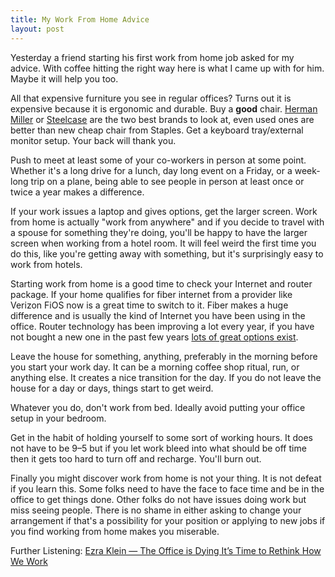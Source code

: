 ```yaml
---
title: My Work From Home Advice
layout: post
---
```

Yesterday a friend starting his first work from home job asked for my advice. With coffee hitting the right way here is what I came up with for him. Maybe it will help you too.

All that expensive furniture you see in regular offices? Turns out it is expensive because it is ergonomic and durable. Buy a **good** chair. [Herman Miller](https://amzn.to/3K6KVZc) or [Steelcase](https://amzn.to/3CmFQu5) are the two best brands to look at, even used ones are better than new cheap chair from Staples. Get a keyboard tray/external monitor setup. Your back will thank you.

Push to meet at least some of your co-workers in person at some point. Whether it's a long drive for a lunch, day long event on a Friday, or a week-long trip on a plane, being able to see people in person at least once or twice a year makes a difference.

If your work issues a laptop and gives options, get the larger screen. Work from home is actually "work from anywhere" and if you decide to travel with a spouse for something they're doing, you'll be happy to have the larger screen when working from a hotel room. It will feel weird the first time you do this, like you're getting away with something, but it's surprisingly easy to work from hotels.

Starting work from home is a good time to check your Internet and router package. If your home qualifies for fiber internet from a provider like Verizon FiOS now is a great time to switch to it. Fiber makes a huge difference and is usually the kind of Internet you have been using in the office. Router technology has been improving a lot every year, if you have not bought a new one in the past few years [lots of great options exist](https://www.nytimes.com/wirecutter/reviews/best-wi-fi-router/).

Leave the house for something, anything, preferably in the morning before you start your work day. It can be a morning coffee shop ritual, run, or anything else. It creates a nice transition for the day. If you do not leave the house for a day or days, things start to get weird.

Whatever you do, don't work from bed. Ideally avoid putting your office setup in your bedroom.

Get in the habit of holding yourself to some sort of working hours. It does not have to be 9–5 but if you let work bleed into what should be off time then it gets too hard to turn off and recharge. You'll burn out.

Finally you might discover work from home is not your thing. It is not defeat if you learn this. Some folks need to have the face to face time and be in the office to get things done. Other folks do not have issues doing work but miss seeing people. There is no shame in either asking to change your arrangement if that's a possibility for your position or applying to new jobs if you find working from home makes you miserable.

Further Listening: [Ezra Klein  — The Office is Dying It’s Time to Rethink How We Work](https://www.nytimes.com/2022/08/16/opinion/ezra-klein-podcast-anne-helen-petersen-charlie-warzel.html?unlocked_article_code=AAAAAAAAAAAAAAAACEIPuomT1JKd6J17Vw1cRCfTTMQmqxCdw_PIxftm3iWka3DFDm8ciOMNAo6B_EGKaLh5bp4w2zmaQppZN7MkTedui-ZZOUEoSwSsr53BgJkZLj8upIT2VWM_xZbMUPUn-CX4Y23_KPt6wPf3mSO6BwWKIK_Pjj1nLxB48dAjLQv0jWpfwa-WEeB00s0qjqt2Gpx9FW8fNCna7O3vAxh-OomEZ0uP6lImSqoOD2Go6N2c7bMLeA1RDEuXDy8spDZht64PfY8fL639LBU_ecvhgbV3CmRgLoyhBJFZVJGD3vwx8uaL8UrQvZLwk_YmF6xUv6fGunK5PTssSLCXP1bxWl8JpVpuWS2K7AmNL30Xg9Zc7gU&smid=url-share)